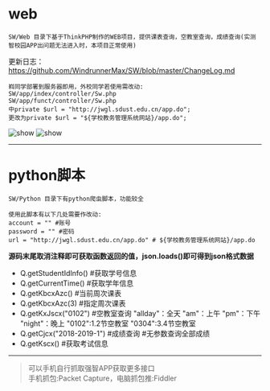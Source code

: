 # web
```
SW/Web 目录下基于ThinkPHP制作的WEB项目，提供课表查询，空教室查询，成绩查询(实测智校园APP出问题无法进入时，本项目正常使用)  
```
更新日志：https://github.com/WindrunnerMax/SW/blob/master/ChangeLog.md
```
嵙同学部署到服务器即用，外校同学若使用需改动:
SW/app/index/controller/Sw.php  
SW/app/funct/controller/Sw.php  
中private $url = "http://jwgl.sdust.edu.cn/app.do";  
更改为private $url = "${学校教务管理系统网站}/app.do";
```

![show](https://raw.githubusercontent.com/WindrunnerMax/SW/master/Web/public/show1.jpg)
![show](https://raw.githubusercontent.com/WindrunnerMax/SW/master/Web/public/show2.jpg)

----
  
# python脚本
```
SW/Python 目录下有python爬虫脚本，功能较全
```
```
使用此脚本有以下几处需要作改动:  
account = "" #账号  
password = "" #密码  
url = "http://jwgl.sdust.edu.cn/app.do" # ${学校教务管理系统网站}/app.do  
```

**源码末尾取消注释即可获取函数返回的值，json.loads()即可得到json格式数据**  
* Q.getStudentIdInfo() #获取学号信息
* Q.getCurrentTime() #获取学年信息
* Q.getKbcxAzc() #当前周次课表
* Q.getKbcxAzc(3) #指定周次课表
* Q.getKxJscx("0102") #空教室查询 "allday"：全天 "am"：上午 "pm"：下午 "night"：晚上 "0102":1.2节空教室 "0304":3.4节空教室
* Q.getCjcx("2018-2019-1") #成绩查询 #无参数查询全部成绩
* Q.getKscx() #获取考试信息
----  
> 可以手机自行抓取强智APP获取更多接口  
> 手机抓包:Packet Capture，电脑抓包推:Fiddler

